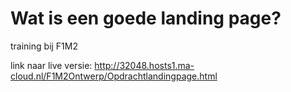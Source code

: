 # Wat is een goede landing page?
training bij F1M2

link naar live versie: http://32048.hosts1.ma-cloud.nl/F1M2Ontwerp/Opdrachtlandingpage.html